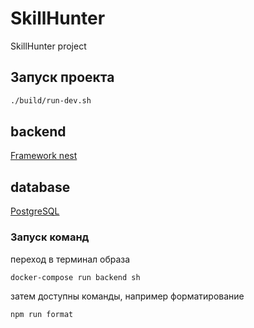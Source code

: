 # SkillHunter
SkillHunter project

## Запуск проекта
```sh
./build/run-dev.sh
```

## backend 
[Framework nest](https://nestjs.com/)

## database 
[PostgreSQL](https://www.postgresql.org)

### Запуск команд
переход в терминал образа
```sh
docker-compose run backend sh
```
затем доступны команды, например форматирование
```sh
npm run format
```


